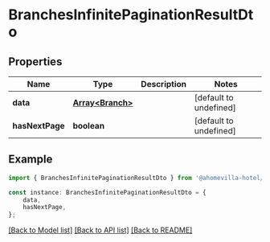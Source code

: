 # BranchesInfinitePaginationResultDto


## Properties

Name | Type | Description | Notes
------------ | ------------- | ------------- | -------------
**data** | [**Array&lt;Branch&gt;**](Branch.md) |  | [default to undefined]
**hasNextPage** | **boolean** |  | [default to undefined]

## Example

```typescript
import { BranchesInfinitePaginationResultDto } from '@ahomevilla-hotel/node-sdk';

const instance: BranchesInfinitePaginationResultDto = {
    data,
    hasNextPage,
};
```

[[Back to Model list]](../README.md#documentation-for-models) [[Back to API list]](../README.md#documentation-for-api-endpoints) [[Back to README]](../README.md)

